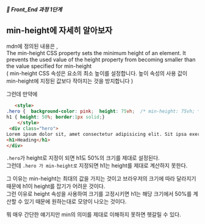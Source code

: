 ##### 🍑  Front_End 과정 1단계 


## min-height에 자세히 알아보자
mdn에 정의된 내용은 ,  
The min-height CSS property sets the minimum height of an element. It prevents the used value of the height property from becoming smaller than the value specified for min-height   
( min-height CSS 속성은 요소의 최소 높이를 설정합니다. 높이 속성의 사용 값이 min-height에 지정된 값보다 작아지는 것을 방지합니다 )

그런데 만약에 
```html
   <style>
.hero {  background-color: pink;  height: 75vh;  /* min-height: 75vh; */  }
h1 { height: 50%; border:1px solid;}
    </style>
 <div class="hero">
Lorem ipsum dolor sit, amet consectetur adipisicing elit. Sit ipsa exercitationem veniam quisquam ex, culpa debitis at maiores, quia inventore recusandae hic asperiores quos perspiciatis dolorum! Minus cum voluptatem odit!
<h1>Heading</h1>
</div>
```
``` .hero ```가 height로 지정이 되면 h1도 50%의 크기를 제대로 설정된다.   
그런데 ```.hero 가 min-height로```  지정되면 h1는 height를 제대로 계산하지 못한다.  

그 이유는 min-height는 최대의 값을 가지는 것이고 브라우저의 크기에 따라 달라지기 때문에 h1이 height를 잡기가 어려운 것이다.   
그런 이유로 height 속성을 사용하여 크기를 고정시키면 
    h1는 해당 크기에서 50%를 계산할 수 있기 때문에 원하는대로 모양이 나오는 것이다. 

뭐 매우 간단한 얘기지만 min의 의미를 제대로 이해하지 못하면 헷갈릴 수 있다.   

